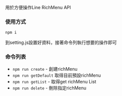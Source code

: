 
用於方便操作Line RichMenu API

### 使用方式
```
npm i
```
到setting.js設置好資料，接著命令列執行想要的操作即可

### 命令列表

-   `npm run create` - 創建richMenu
-   `npm run getDefault` 取得目前預設richMenu
-   `npm run getList` - 取得get richMenu List
-   `npm run delete` - 刪除指定richMenu

